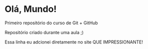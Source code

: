 # Olá, Mundo!
 Primeiro repositório do curso de Git + GitHub

 Repositório criado durante uma aula ;)

Essa linha eu adcionei diretamente no site QUE IMPRESSIONANTE!

